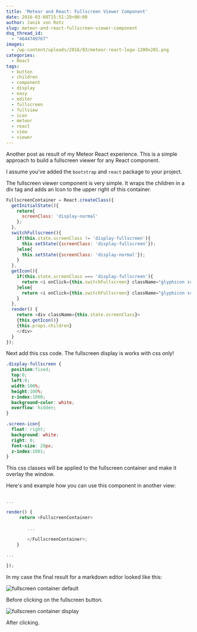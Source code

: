 ```yaml
---
title: 'Meteor and React: Fullscreen Viewer Component'
date: 2016-03-08T15:51:29+00:00
author: Janik von Rotz
slug: meteor-and-react-fullscreen-viewer-component
dsq_thread_id:
  - "4644749767"
images:
  - /wp-content/uploads/2016/03/meteor-react-logo-1200x201.png
categories:
  - React
tags:
  - button
  - children
  - component
  - display
  - easy
  - editor
  - fullscreen
  - fullview
  - icon
  - meteor
  - react
  - view
  - viewer
---
```

Another post as result of my Meteor React experience.
This is a simple approach to build a fullscreen viewer for any React component.
<!--more-->
I assume you've added the `bootstrap` and `react` package to your project.

The fullscreen viewer component is very simple. It wraps the children in a div tag and adds an Icon to the upper right of this container.

```js
FullscreenContainer = React.createClass({
  getInitialState(){
    return{
      screenClass: 'display-normal'
    };
  },
  switchFullscreen(){
    if(this.state.screenClass != 'display-fullscreen'){
      this.setState({screenClass: 'display-fullscreen'});
    }else{
      this.setState({screenClass: 'display-normal'});
    }
  },
  getIcon(){
    if(this.state.screenClass === 'display-fullscreen'){
      return <i onClick={this.switchFullscreen} className="glyphicon screen-icon glyphicon-remove" />
    }else{
      return <i onClick={this.switchFullscreen} className="glyphicon screen-icon glyphicon-fullscreen" />
    }
  },
  render() {
    return <div className={this.state.screenClass}>
    {this.getIcon()}
    {this.props.children}
    </div>
  }
});
```

Next add this css code. The fullscreen display is works with css only!

```css
.display-fullscreen {
  position:fixed;
  top:0;
  left:0;
  width:100%;
  height:100%;
  z-index:1000;
  background-color: white;
  overflow: hidden;
}

.screen-icon{
  float: right;
  background: white;
  right: 0;
  font-size: 20px;
  z-index:1001;
}
```

This css classes will be applied to the fullscreen container and make it overlay the window.

Here's and example how you can use this component in another view:

```js

...

render() {
     return <FullscreenContainer>
        
        ...

        </FullscreenContainer>;
    }

...

});
```

In my case the final result for a markdown editor looked like this:

![fullscreen container default](/wp-content/uploads/2016/03/fullscreen-container-default-1024x672.png)

Before clicking on the fullscreen button.

![fullscreen container display](/wp-content/uploads/2016/03/fullscreen-container-display-1024x426.png)

After clicking.